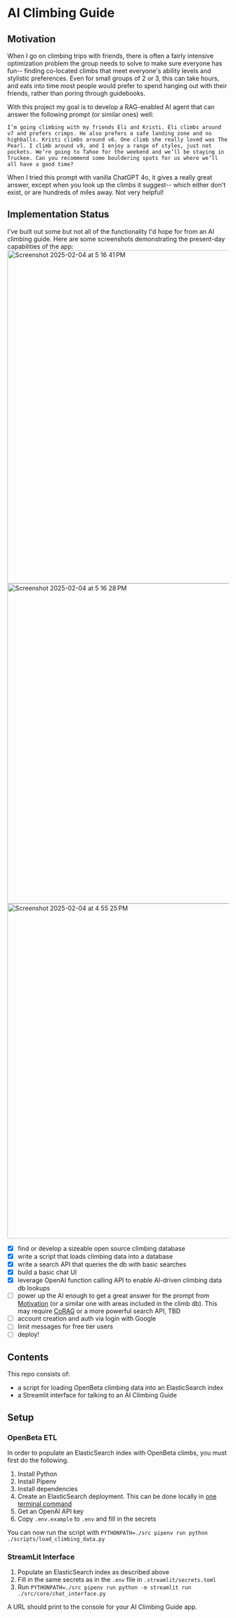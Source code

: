 # AI Climbing Guide

## Motivation

When I go on climbing trips with friends, there is often a fairly intensive optimization problem the group needs to solve to make sure everyone has fun-- finding co-located climbs that meet everyone's ability levels and stylistic preferences. Even for small groups of 2 or 3, this can take hours, and eats into time most people would prefer to spend hanging out with their friends, rather than poring through guidebooks.

With this project my goal is to develop a RAG-enabled AI agent that can answer the following prompt (or similar ones) well:
```
I’m going climbing with my friends Eli and Kristi. Eli climbs around v7 and prefers crimps. He also prefers a safe landing zone and no highballs. Kristi climbs around v6. One climb she really loved was The Pearl. I climb around v9, and I enjoy a range of styles, just not pockets. We’re going to Tahoe for the weekend and we’ll be staying in Truckee. Can you recommend some bouldering spots for us where we’ll all have a good time?
```

When I tried this prompt with vanilla ChatGPT 4o, it gives a really great answer, except when you look up the climbs it suggest-- which either don't exist, or are hundreds of miles away. Not very helpful!

## Implementation Status

I've built out some but not all of the functionality I'd hope for from an AI climbing guide. Here are some screenshots demonstrating the present-day capabilities of the app:
<img width="757" alt="Screenshot 2025-02-04 at 5 16 41 PM" src="https://github.com/user-attachments/assets/9bf292c7-6634-4ffc-ac1b-ac3e8aae4b35" />
<img width="727" alt="Screenshot 2025-02-04 at 5 16 28 PM" src="https://github.com/user-attachments/assets/42e44574-171d-438f-8f51-20a691309920" />
<img width="761" alt="Screenshot 2025-02-04 at 4 55 25 PM" src="https://github.com/user-attachments/assets/f7ff2a5a-3359-4b09-a796-f821106caf0e" />

- [x] find or develop a sizeable open source climbing database
- [x] write a script that loads climbing data into a database
- [x] write a search API that queries the db with basic searches
- [x] build a basic chat UI
- [x] leverage OpenAI function calling API to enable AI-driven climbing data db lookups
- [ ] power up the AI enough to get a great answer for the prompt from [Motivation](#motivation) (or a similar one with areas included in the climb db). This may require [CoRAG](https://arxiv.org/abs/2501.14342) or a more powerful search API, TBD
- [ ] account creation and auth via login with Google
- [ ] limit messages for free tier users
- [ ] deploy!

## Contents

This repo consists of:
- a script for loading OpenBeta climbing data into an ElasticSearch index
- a Streamlit interface for talking to an AI Climbing Guide

## Setup

### OpenBeta ETL

In order to populate an ElasticSearch index with OpenBeta climbs, you must first do the following.

1. Install Python
1. Install Pipenv
1. Install dependencies
1. Create an ElasticSearch deployment. This can be done locally in [one terminal command](https://www.elastic.co/guide/en/elasticsearch/reference/current/run-elasticsearch-locally.html)
1. Get an OpenAI API key
1. Copy `.env.example` to `.env` and fill in the secrets

You can now run the script with `PYTHONPATH=./src pipenv run python ./scripts/load_climbing_data.py`

### StreamLit Interface

1. Populate an ElasticSearch index as described above
1. Fill in the same secrets as in the `.env` file in `.streamlit/secrets.toml`
1. Run `PYTHONPATH=./src pipenv run python -m streamlit run ./src/core/chat_interface.py`

A URL should print to the console for your AI Climbing Guide app.
